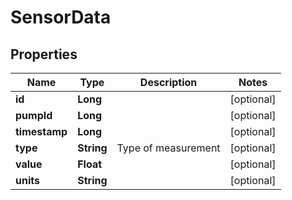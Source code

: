 # SensorData

## Properties
Name | Type | Description | Notes
------------ | ------------- | ------------- | -------------
**id** | **Long** |  |  [optional]
**pumpId** | **Long** |  |  [optional]
**timestamp** | **Long** |  |  [optional]
**type** | **String** | Type of measurement |  [optional]
**value** | **Float** |  |  [optional]
**units** | **String** |  |  [optional]
